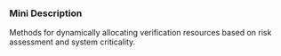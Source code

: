 ### Mini Description

Methods for dynamically allocating verification resources based on risk assessment and system criticality.
